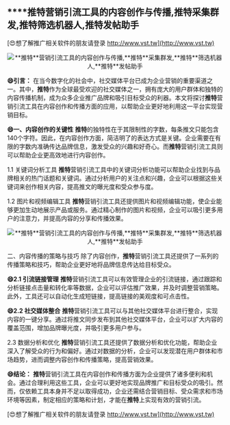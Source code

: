 ## ****推特**营销引流工具的内容创作与传播,**推特**采集群发,**推特**筛选机器人,**推特**发帖助手**

[😍想了解推广相关软件的朋友请登录 http://www.vst.tw](http://www.vst.tw)

 <center><img src="https://vst.tw/MP4/tuiguang/png/7.png" alt="**推特**营销引流工具的内容创作与传播,**推特**采集群发,**推特**筛选机器人,**推特**发帖助手"></center>

**😄引言：**
在当今数字化的社会中，社交媒体平台已成为企业营销的重要渠道之一。其中，**推特**作为全球最受欢迎的社交媒体之一，拥有庞大的用户群体和独特的内容传播机制，成为众多企业推广品牌和吸引目标受众的利器。本文将探讨**推特**营销引流工具在内容创作和传播方面的应用，以帮助企业更好地利用这一平台实现营销目标。

**😄一、内容创作的关键性**
**推特**的独特性在于其限制性的字数，每条推文只能包含140个字符。因此，在内容创作方面，简洁明了的表达方式是关键。企业需要在有限的字数内准确传达品牌信息，激发受众的兴趣和好奇心。而**推特**营销引流工具则可以帮助企业更高效地进行内容创作。

1.1 关键词分析工具
**推特**营销引流工具中的关键词分析功能可以帮助企业找到与品牌相关的热门话题和关键词。通过分析用户的关注点和兴趣，企业可以根据这些关键词来创作相关内容，提高推文的曝光度和受众参与度。

1.2 图片和视频编辑工具
**推特**营销引流工具还提供图片和视频编辑功能，使企业能够更加生动地展示产品或服务。通过精心制作的图片和视频，企业可以吸引更多用户的注意力，并提高内容的分享和传播效果。

 <center><img src="https://vst.tw/MP4/tuiguang/png/8.png" alt="**推特**营销引流工具的内容创作与传播,**推特**采集群发,**推特**筛选机器人,**推特**发帖助手"></center>

二、内容传播的策略与技巧
除了内容创作，**推特**营销引流工具还提供了一系列的传播策略和技巧，帮助企业更好地将品牌信息传达给目标受众。

**😄2.1 引流链接管理**
**推特**营销引流工具可以有效管理企业的引流链接，通过跟踪和分析链接点击量和转化率等数据，企业可以评估推广效果，并及时调整营销策略。此外，工具还可以自动化生成短链接，提高链接的美观度和可点击性。

**😄2.2 社交媒体整合**
**推特**营销引流工具可以与其他社交媒体平台进行整合，实现内容的一键分享。通过将推文同步发布到其他社交媒体平台，企业可以扩大内容的覆盖范围，增加品牌曝光度，并吸引更多用户参与。

2.3 数据分析和优化
**推特**营销引流工具还提供了数据分析和优化功能，帮助企业深入了解受众的行为和偏好。通过对数据的分析，企业可以发现潜在用户群体和市场趋势，进而调整内容创作和传播策略，提高营销效果。

**😄结论：**
**推特**营销引流工具在内容创作和传播方面为企业提供了诸多便利和机会。通过合理利用这些工具，企业可以更好地实现品牌推广和目标受众的吸引。然而，仅依赖工具本身并不足以取得成功，企业还需结合营销目标、受众需求和市场环境等因素，制定相应的策略和计划，才能在**推特**上实现有效的营销引流。

[😍想了解推广相关软件的朋友请登录 http://www.vst.tw](http://www.vst.tw)



